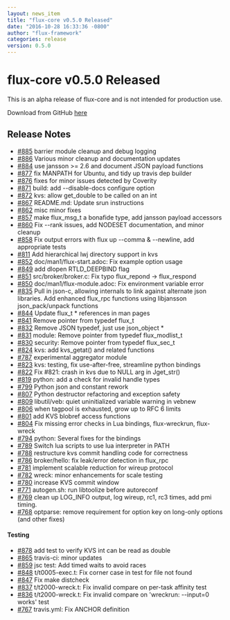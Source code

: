 ```yaml
---
layout: news_item
title: "flux-core v0.5.0 Released"
date: "2016-10-28 16:33:36 -0800"
author: "flux-framework"
categories: release
version: 0.5.0
---
```


# flux-core v0.5.0 Released

<div class="note warning">
This is an alpha release of flux-core and is not intended for production use.
</div>

Download from GitHub [here](https://github.com/flux-framework/flux-core/releases/tag/v0.5.0)

## Release Notes

* [#885](https://github.com/flux-framework/flux-core/pull/885) barrier module cleanup and debug logging
* [#886](https://github.com/flux-framework/flux-core/pull/886) Various minor cleanup and documentation updates
* [#884](https://github.com/flux-framework/flux-core/pull/884) use jansson >= 2.6 and document JSON payload functions
* [#877](https://github.com/flux-framework/flux-core/pull/877) fix MANPATH for Ubuntu, and tidy up travis dep builder
* [#876](https://github.com/flux-framework/flux-core/pull/876) fixes for minor issues detected by Coverity
* [#871](https://github.com/flux-framework/flux-core/pull/871) build: add --disable-docs configure option
* [#872](https://github.com/flux-framework/flux-core/pull/872) kvs: allow get_double to be called on an int
* [#867](https://github.com/flux-framework/flux-core/pull/867) README.md: Update srun instructions
* [#862](https://github.com/flux-framework/flux-core/pull/862) misc minor fixes
* [#857](https://github.com/flux-framework/flux-core/pull/857) make flux_msg_t a bonafide type, add jansson payload accessors
* [#860](https://github.com/flux-framework/flux-core/pull/860) Fix --rank issues, add NODESET documentation, and minor cleanup
* [#858](https://github.com/flux-framework/flux-core/pull/858) Fix output errors with flux up --comma & --newline, add appropriate tests
* [#811](https://github.com/flux-framework/flux-core/pull/811) Add hierarchical lwj directory support in kvs
* [#852](https://github.com/flux-framework/flux-core/pull/852) doc/man1/flux-start.adoc: Fix example option usage
* [#849](https://github.com/flux-framework/flux-core/pull/849) add dlopen RTLD_DEEPBIND flag
* [#851](https://github.com/flux-framework/flux-core/pull/851) src/broker/broker.c: Fix typo flux_repond -> flux_respond
* [#850](https://github.com/flux-framework/flux-core/pull/850) doc/man1/flux-module.adoc: Fix environment variable error
* [#835](https://github.com/flux-framework/flux-core/pull/835) Pull in json-c, allowing internals to link against alternate json libraries.
Add enhanced flux_rpc functions using libjansson json_pack/unpack functions
* [#844](https://github.com/flux-framework/flux-core/pull/844) Update flux_t * references in man pages
* [#841](https://github.com/flux-framework/flux-core/pull/841) Remove pointer from typedef flux_t
* [#832](https://github.com/flux-framework/flux-core/pull/832) Remove JSON typedef, just use json_object *
* [#831](https://github.com/flux-framework/flux-core/pull/831) module: Remove pointer from typedef flux_modlist_t
* [#830](https://github.com/flux-framework/flux-core/pull/830) security: Remove pointer from typedef flux_sec_t
* [#824](https://github.com/flux-framework/flux-core/pull/824) kvs: add kvs_getat() and related functions
* [#787](https://github.com/flux-framework/flux-core/pull/787) experimental aggregator module
* [#823](https://github.com/flux-framework/flux-core/pull/823) kvs: testing, fix use-after-free, streamline python bindings
* [#822](https://github.com/flux-framework/flux-core/pull/822) Fix #821: crash in kvs due to NULL arg in Jget_str()
* [#819](https://github.com/flux-framework/flux-core/pull/819) python: add a check for invalid handle types
* [#799](https://github.com/flux-framework/flux-core/pull/799) Python json and constant rework
* [#807](https://github.com/flux-framework/flux-core/pull/807) Python destructor refactoring and exception safety
* [#809](https://github.com/flux-framework/flux-core/pull/809) libutil/veb: quiet uninitialized variable warning in vebnew
* [#806](https://github.com/flux-framework/flux-core/pull/806) when tagpool is exhausted, grow up to RFC 6 limits
* [#801](https://github.com/flux-framework/flux-core/pull/801) add KVS blobref access functions
* [#804](https://github.com/flux-framework/flux-core/pull/804) Fix missing error checks in Lua bindings, flux-wreckrun, flux-wreck
* [#794](https://github.com/flux-framework/flux-core/pull/794) python: Several fixes for the bindings
* [#789](https://github.com/flux-framework/flux-core/pull/789) Switch lua scripts to use lua interpreter in PATH
* [#788](https://github.com/flux-framework/flux-core/pull/788) restructure kvs commit handling code for correctness
* [#786](https://github.com/flux-framework/flux-core/pull/786) broker/hello: fix leak/error detection in flux_rpc
* [#781](https://github.com/flux-framework/flux-core/pull/781) implement scalable reduction for wireup protocol
* [#782](https://github.com/flux-framework/flux-core/pull/782) wreck: minor enhancements for scale testing
* [#780](https://github.com/flux-framework/flux-core/pull/780) increase KVS commit window
* [#771](https://github.com/flux-framework/flux-core/pull/771) autogen.sh: run libtoolize before autoreconf
* [#769](https://github.com/flux-framework/flux-core/pull/769) clean up LOG_INFO output, log wireup, rc1, rc3 times, add pmi timing.
* [#768](https://github.com/flux-framework/flux-core/pull/768) optparse: remove requirement for option key on long-only options (and other fixes)

#### Testing

* [#878](https://github.com/flux-framework/flux-core/pull/878) add test to verify KVS int can be read as double
* [#865](https://github.com/flux-framework/flux-core/pull/865) travis-ci: minor updates
* [#859](https://github.com/flux-framework/flux-core/pull/859) jsc test: Add timed waits to avoid races
* [#848](https://github.com/flux-framework/flux-core/pull/848) t/t0005-exec.t: Fix corner case in test for file not found
* [#847](https://github.com/flux-framework/flux-core/pull/847) Fix make distcheck
* [#837](https://github.com/flux-framework/flux-core/pull/837) t/t2000-wreck.t: Fix invalid compare on per-task affinity test
* [#836](https://github.com/flux-framework/flux-core/pull/836) t/t2000-wreck.t: Fix invalid compare on 'wreckrun: --input=0 works' test
* [#767](https://github.com/flux-framework/flux-core/pull/767) travis.yml:  Fix ANCHOR definition

